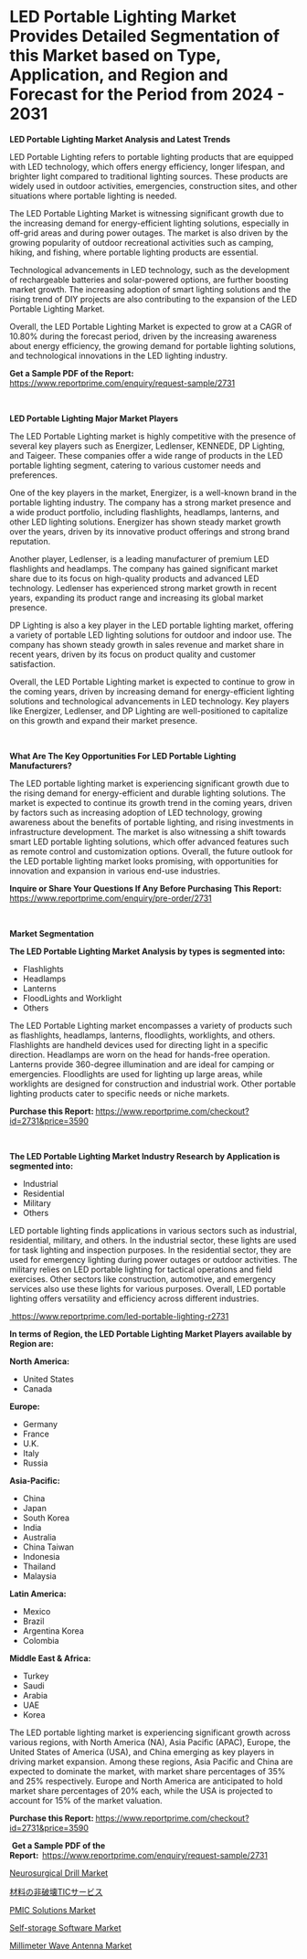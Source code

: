 <p><h1>LED Portable Lighting Market Provides Detailed Segmentation of this Market based on Type, Application, and Region and Forecast for the Period from 2024 - 2031</h1></p><p><strong>LED Portable Lighting Market Analysis and Latest Trends</strong></p>
<p><p>LED Portable Lighting refers to portable lighting products that are equipped with LED technology, which offers energy efficiency, longer lifespan, and brighter light compared to traditional lighting sources. These products are widely used in outdoor activities, emergencies, construction sites, and other situations where portable lighting is needed.</p><p>The LED Portable Lighting Market is witnessing significant growth due to the increasing demand for energy-efficient lighting solutions, especially in off-grid areas and during power outages. The market is also driven by the growing popularity of outdoor recreational activities such as camping, hiking, and fishing, where portable lighting products are essential. </p><p>Technological advancements in LED technology, such as the development of rechargeable batteries and solar-powered options, are further boosting market growth. The increasing adoption of smart lighting solutions and the rising trend of DIY projects are also contributing to the expansion of the LED Portable Lighting Market.</p><p>Overall, the LED Portable Lighting Market is expected to grow at a CAGR of 10.80% during the forecast period, driven by the increasing awareness about energy efficiency, the growing demand for portable lighting solutions, and technological innovations in the LED lighting industry.</p></p>
<p><strong>Get a Sample PDF of the Report:&nbsp;</strong> <a href="https://www.reportprime.com/enquiry/request-sample/2731">https://www.reportprime.com/enquiry/request-sample/2731</a></p>
<p>&nbsp;</p>
<p><strong>LED Portable Lighting Major Market Players</strong></p>
<p><p>The LED Portable Lighting market is highly competitive with the presence of several key players such as Energizer, Ledlenser, KENNEDE, DP Lighting, and Taigeer. These companies offer a wide range of products in the LED portable lighting segment, catering to various customer needs and preferences.</p><p>One of the key players in the market, Energizer, is a well-known brand in the portable lighting industry. The company has a strong market presence and a wide product portfolio, including flashlights, headlamps, lanterns, and other LED lighting solutions. Energizer has shown steady market growth over the years, driven by its innovative product offerings and strong brand reputation.</p><p>Another player, Ledlenser, is a leading manufacturer of premium LED flashlights and headlamps. The company has gained significant market share due to its focus on high-quality products and advanced LED technology. Ledlenser has experienced strong market growth in recent years, expanding its product range and increasing its global market presence.</p><p>DP Lighting is also a key player in the LED portable lighting market, offering a variety of portable LED lighting solutions for outdoor and indoor use. The company has shown steady growth in sales revenue and market share in recent years, driven by its focus on product quality and customer satisfaction.</p><p>Overall, the LED Portable Lighting market is expected to continue to grow in the coming years, driven by increasing demand for energy-efficient lighting solutions and technological advancements in LED technology. Key players like Energizer, Ledlenser, and DP Lighting are well-positioned to capitalize on this growth and expand their market presence.</p></p>
<p>&nbsp;</p>
<p><strong>What Are The Key Opportunities For LED Portable Lighting Manufacturers?</strong></p>
<p><p>The LED portable lighting market is experiencing significant growth due to the rising demand for energy-efficient and durable lighting solutions. The market is expected to continue its growth trend in the coming years, driven by factors such as increasing adoption of LED technology, growing awareness about the benefits of portable lighting, and rising investments in infrastructure development. The market is also witnessing a shift towards smart LED portable lighting solutions, which offer advanced features such as remote control and customization options. Overall, the future outlook for the LED portable lighting market looks promising, with opportunities for innovation and expansion in various end-use industries.</p></p>
<p><strong>Inquire or Share Your Questions If Any Before Purchasing This Report:</strong> <a href="https://www.reportprime.com/enquiry/pre-order/2731">https://www.reportprime.com/enquiry/pre-order/2731</a></p>
<p>&nbsp;</p>
<p><strong>Market Segmentation</strong></p>
<p><strong>The LED Portable Lighting Market Analysis by types is segmented into:</strong></p>
<p><ul><li>Flashlights</li><li>Headlamps</li><li>Lanterns</li><li>FloodLights and Worklight</li><li>Others</li></ul></p>
<p><p>The LED Portable Lighting market encompasses a variety of products such as flashlights, headlamps, lanterns, floodlights, worklights, and others. Flashlights are handheld devices used for directing light in a specific direction. Headlamps are worn on the head for hands-free operation. Lanterns provide 360-degree illumination and are ideal for camping or emergencies. Floodlights are used for lighting up large areas, while worklights are designed for construction and industrial work. Other portable lighting products cater to specific needs or niche markets.</p></p>
<p><strong>Purchase this Report:&nbsp;</strong><a href="https://www.reportprime.com/checkout?id=2731&price=3590">https://www.reportprime.com/checkout?id=2731&price=3590</a></p>
<p>&nbsp;</p>
<p><strong>The LED Portable Lighting Market Industry Research by Application is segmented into:</strong></p>
<p><ul><li>Industrial</li><li>Residential</li><li>Military</li><li>Others</li></ul></p>
<p><p>LED portable lighting finds applications in various sectors such as industrial, residential, military, and others. In the industrial sector, these lights are used for task lighting and inspection purposes. In the residential sector, they are used for emergency lighting during power outages or outdoor activities. The military relies on LED portable lighting for tactical operations and field exercises. Other sectors like construction, automotive, and emergency services also use these lights for various purposes. Overall, LED portable lighting offers versatility and efficiency across different industries.</p></p>
<p><a href="https://www.reportprime.com/led-portable-lighting-r2731">&nbsp;https://www.reportprime.com/led-portable-lighting-r2731</a></p>
<p><strong>In terms of Region, the LED Portable Lighting Market Players available by Region are:</strong></p>
<p>
    <p> <strong> North America: </strong>
        <ul>
            <li>United States</li>
            <li>Canada</li>
        </ul>
        </p> 
    <p> <strong> Europe: </strong>
        <ul>
            <li>Germany</li>
            <li>France</li>
            <li>U.K.</li>
            <li>Italy</li>
            <li>Russia</li>
        </ul>
        </p> 
    <p> <strong> Asia-Pacific: </strong>
        <ul>
            <li>China</li>
            <li>Japan</li>
            <li>South Korea</li>
            <li>India</li>
            <li>Australia</li>
            <li>China Taiwan</li>
            <li>Indonesia</li>
            <li>Thailand</li>
            <li>Malaysia</li>
        </ul>
        </p> 
    <p> <strong> Latin America: </strong>
        <ul>
            <li>Mexico</li>
            <li>Brazil</li>
            <li>Argentina Korea</li>
            <li>Colombia</li>
        </ul>
        </p> 
    <p> <strong> Middle East & Africa: </strong>
        <ul>
            <li>Turkey</li>
            <li>Saudi</li>
            <li>Arabia</li>
            <li>UAE</li>
            <li>Korea</li>
        </ul>
    </p>
    </p>
<p><p>The LED portable lighting market is experiencing significant growth across various regions, with North America (NA), Asia Pacific (APAC), Europe, the United States of America (USA), and China emerging as key players in driving market expansion. Among these regions, Asia Pacific and China are expected to dominate the market, with market share percentages of 35% and 25% respectively. Europe and North America are anticipated to hold market share percentages of 20% each, while the USA is projected to account for 15% of the market valuation.</p></p>
<p><strong>Purchase this Report: </strong><a href="https://www.reportprime.com/checkout?id=2731&price=3590">https://www.reportprime.com/checkout?id=2731&price=3590</a></p>
<p>&nbsp;<strong>Get a Sample PDF of the Report:&nbsp;&nbsp;</strong><a href="https://www.reportprime.com/enquiry/request-sample/2731">https://www.reportprime.com/enquiry/request-sample/2731</a></p>
<p><strong></strong></p>
<p><p><a href="https://medium.com/@salennagilmor/global-neurosurgical-drill-market-sector-types-applications-market-player-strategies-regional-1e582f5b37f4">Neurosurgical Drill Market</a></p><p><a href="https://github.com/DwightHuels1/Market-Research-Report-List-3/blob/main/956649682988.md">材料の非破壊TICサービス</a></p><p><a href="https://github.com/EveKerluke2023/Market-Research-Report-List-2/blob/main/pmic-solutions-market.md">PMIC Solutions Market</a></p><p><a href="https://issuu.com/reportprime-2/docs/self-storage-software-market-size-2_3d8d4126ebad20">Self-storage Software Market</a></p><p><a href="https://github.com/angeliabkratze/Market-Research-Report-List-2/blob/main/millimeter-wave-antenna-market.md">Millimeter Wave Antenna Market</a></p></p>